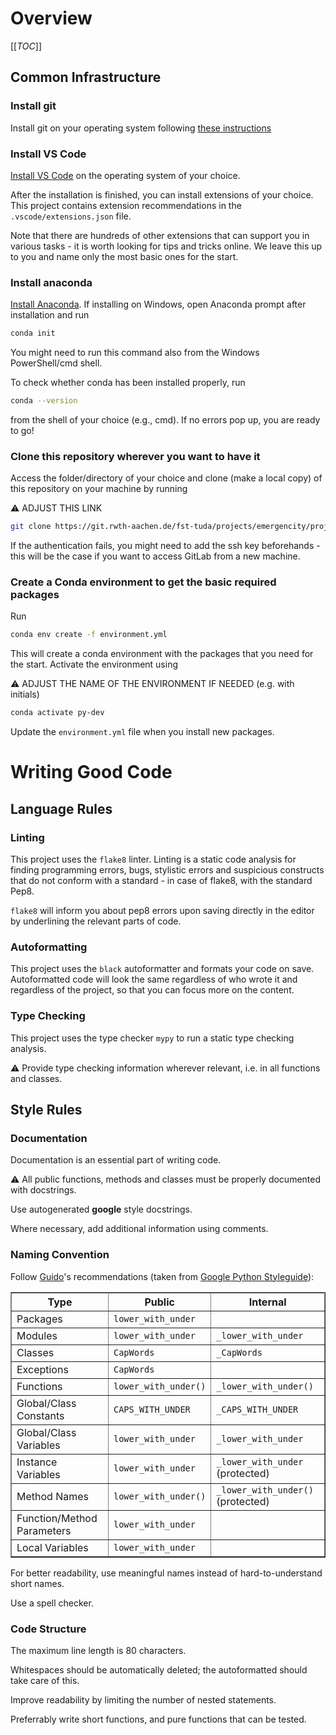 # Overview

[[_TOC_]]

## Common Infrastructure
### Install git
Install git on your operating system following [these instructions](https://git-scm.com/book/en/v2/Getting-Started-Installing-Git)

### Install VS Code
[Install VS Code](https://code.visualstudio.com/) on the operating system of your choice.

After the installation is finished, you can install extensions of your choice. This project contains extension recommendations in the `.vscode/extensions.json` file. 

Note that there are hundreds of other extensions that can support you in various tasks - it is worth looking for tips and tricks online. We leave this up to you and name only the most basic ones for the start.

### Install anaconda
[Install Anaconda](https://docs.anaconda.com/anaconda/install/). If installing on Windows, open Anaconda prompt after installation and run

```bash
conda init
```
You might need to run this command also from the Windows PowerShell/cmd shell.

To check whether conda has been installed properly, run

```bash
conda --version
```
from the shell of your choice (e.g., cmd). If no errors pop up, you are ready to go!

### Clone this repository wherever you want to have it
Access the folder/directory of your choice and clone (make a local copy) of this repository on your machine by running

:warning: ADJUST THIS LINK
```bash
git clone https://git.rwth-aachen.de/fst-tuda/projects/emergencity/project-name.git
```

If the authentication fails, you might need to add the ssh key beforehands - this will be the case if you want to access GitLab from a new machine.


### Create a Conda environment to get the basic required packages
Run

```bash
conda env create -f environment.yml
```
This will create a conda environment with the packages that you need for the start. Activate the environment using

:warning: ADJUST THE NAME OF THE ENVIRONMENT IF NEEDED (e.g. with initials)
```bash
conda activate py-dev
```
Update the `environment.yml` file when you install new packages.

# Writing Good Code

## Language Rules

### Linting
This project uses the `flake8` linter. Linting is a static code analysis for finding programming errors, bugs, stylistic errors and suspicious constructs that do not conform with a standard - in case of flake8, with the standard Pep8.

`flake8` will inform you about pep8 errors upon saving directly in the editor by underlining the relevant parts of code.

### Autoformatting
This project uses the `black` autoformatter and formats your code on save. Autoformatted code will look the same regardless of who wrote it and regardless of the project, so that you can focus more on the content. 

### Type Checking
This project uses the type checker `mypy` to run a static type checking analysis.  

:warning: Provide type checking information wherever relevant, i.e. in all functions and classes.

## Style Rules
### Documentation
Documentation is an essential part of writing code. 

:warning: All public functions, methods and classes must be properly documented with docstrings.

Use autogenerated **google** style docstrings.

Where necessary, add additional information using comments.

### Naming Convention
Follow [Guido](https://en.wikipedia.org/wiki/Guido_van_Rossum)'s recommendations (taken from [Google Python Styleguide](https://google.github.io/styleguide/pyguide.html#3164-guidelines-derived-from-guidos-recommendations)):

<table rules="all" border="1" summary="Guidelines from Guido's Recommendations"
       cellspacing="2" cellpadding="2">

  <tr>
    <th>Type</th>
    <th>Public</th>
    <th>Internal</th>
  </tr>

  <tr>
    <td>Packages</td>
    <td><code>lower_with_under</code></td>
    <td></td>
  </tr>

  <tr>
    <td>Modules</td>
    <td><code>lower_with_under</code></td>
    <td><code>_lower_with_under</code></td>
  </tr>

  <tr>
    <td>Classes</td>
    <td><code>CapWords</code></td>
    <td><code>_CapWords</code></td>
  </tr>

  <tr>
    <td>Exceptions</td>
    <td><code>CapWords</code></td>
    <td></td>
  </tr>

  <tr>
    <td>Functions</td>
    <td><code>lower_with_under()</code></td>
    <td><code>_lower_with_under()</code></td>
  </tr>

  <tr>
    <td>Global/Class Constants</td>
    <td><code>CAPS_WITH_UNDER</code></td>
    <td><code>_CAPS_WITH_UNDER</code></td>
  </tr>

  <tr>
    <td>Global/Class Variables</td>
    <td><code>lower_with_under</code></td>
    <td><code>_lower_with_under</code></td>
  </tr>

  <tr>
    <td>Instance Variables</td>
    <td><code>lower_with_under</code></td>
    <td><code>_lower_with_under</code> (protected)</td>
  </tr>

  <tr>
    <td>Method Names</td>
    <td><code>lower_with_under()</code></td>
    <td><code>_lower_with_under()</code> (protected)</td>
  </tr>

  <tr>
    <td>Function/Method Parameters</td>
    <td><code>lower_with_under</code></td>
    <td></td>
  </tr>

  <tr>
    <td>Local Variables</td>
    <td><code>lower_with_under</code></td>
    <td></td>
  </tr>

</table>

For better readability, use meaningful names instead of hard-to-understand short names.

Use a spell checker.

### Code Structure
The maximum line length is 80 characters.

Whitespaces should be automatically deleted; the autoformatted should take care of this.

Improve readability by limiting the number of nested statements.

Preferrably write short functions, and pure functions that can be tested.
